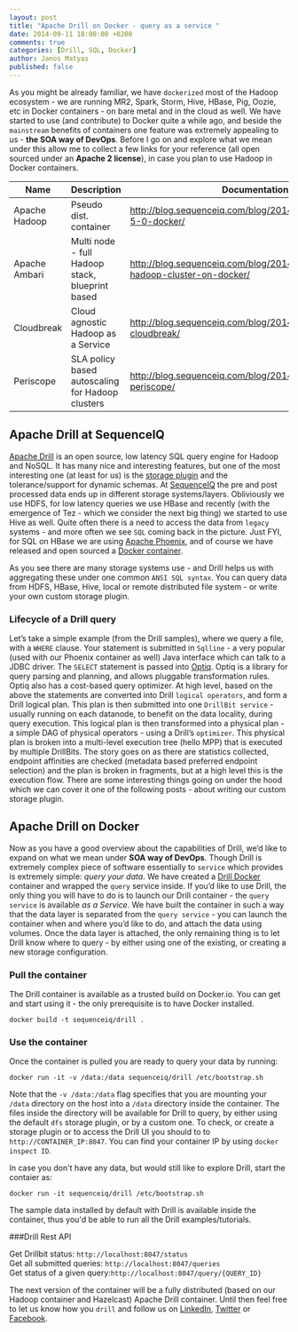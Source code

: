 ```yaml
---
layout: post
title: "Apache Drill on Docker - query as a service "
date: 2014-09-11 18:00:00 +0200
comments: true
categories: [Drill, SQL, Docker]
author: Janos Matyas
published: false
---
```


As you might be already familiar, we have `dockerized` most of the Hadoop ecosystem - we are running MR2, Spark, Storm, Hive, HBase, Pig, Oozie, etc in Docker containers - on bare metal and in the cloud as well. We have started to use (and contribute) to Docker quite a while ago, and beside the `mainstream` benefits of containers one feature was extremely appealing to us - **the SOA way of DevOps**. Before I go on and explore what we mean under this allow me to collect a few links for your reference (all open sourced under an **Apache 2 license**), in case you plan to use Hadoop in Docker containers.

| Name                  | Description | Documentation | GitHub |
|-----------------------|----|--------| ---------- | 
| Apache Hadoop  | Pseudo dist. container | http://blog.sequenceiq.com/blog/2014/08/18/hadoop-2-5-0-docker/ | https://github.com/sequenceiq/hadoop-docker |
| Apache Ambari   | Multi node - full Hadoop stack, blueprint based | http://blog.sequenceiq.com/blog/2014/06/19/multinode-hadoop-cluster-on-docker/ | https://github.com/sequenceiq/docker-ambari |
| Cloudbreak 	     | Cloud agnostic Hadoop as a Service | http://blog.sequenceiq.com/blog/2014/07/18/announcing-cloudbreak/ | https://github.com/sequenceiq/cloudbreak |
| Periscope 	     | SLA policy based autoscaling for Hadoop clusters | http://blog.sequenceiq.com/blog/2014/08/27/announcing-periscope/ | https://github.com/sequenceiq/periscope |

## Apache Drill at SequenceIQ

[Apache Drill](http://incubator.apache.org/drill/) is an open source, low latency SQL query engine for Hadoop and NoSQL. It has many nice and interesting features, but one of the most interesting one (at least for us) is the [storage plugin](https://cwiki.apache.org/confluence/display/DRILL/Storage+Plugin+Registration) and the tolerance/support for dynamic schemas. At [SequenceIQ](http://sequenceiq.com/) the pre and post processed data ends up in different storage systems/layers. Obliviously we use HDFS, for low latency queries we use HBase and recently (with the emergence of Tez - which we consider the next big thing) we started to use Hive as well. Quite often there is a need to access the data from `legacy` systems - and more often we see `SQL` coming back in the picture. Just FYI, for SQL on HBase we are using [Apache Phoenix](http://phoenix.apache.org/), and of course we have released and open sourced a [Docker container](http://blog.sequenceiq.com/blog/2014/09/04/sql-on-hbase-with-apache-phoenix/). 

As you see there are many storage systems use - and Drill helps us with aggregating these under one common `ANSI SQL syntax`. You can query data from HDFS, HBase, Hive, local or remote distributed file system - or write your own custom storage plugin.

### Lifecycle of a Drill query 

Let’s take a simple example (from the Drill samples), where we query a file, with a `WHERE` clause. Your statement is submitted in `Sqlline` - a very popular (used with our Phoenix container as well) Java interface which can talk to a JDBC driver. The `SELECT` statement is passed into [Optiq](http://optiq.incubator.apache.org/). Optiq is a library for query parsing and planning, and allows pluggable transformation rules. Optiq also has a cost-based query optimizer. At high level, based on the above the statements are converted into Drill `logical operators`, and form a Drill logical plan. This plan is then submitted into one `DrillBit service` - usually running on each datanode, to benefit on the data locality, during query execution. This logical plan is then transformed into a physical plan - a simple DAG  of physical operators - using a Drill’s `optimizer`. This physical plan is broken into a multi-level execution tree (hello MPP) that is executed by multiple DrillBits. The story goes on as there are statistics collected, endpoint affinities are checked (metadata based preferred endpoint selection) and the plan is broken in fragments, but at a high level this is the execution flow. 
There are some interesting things going on under the hood which we can cover it one of the following posts - about writing our custom storage plugin. 

##  Apache Drill on Docker 

Now as you have a good overview about the capabilities of Drill, we’d like to expand on what we mean under **SOA way of DevOps**. Though Drill is extremely complex piece of software essentially  to `service` which provides is extremely simple: *query your data*. We have created a [Drill Docker](https://registry.hub.docker.com/u/sequenceiq/drill/) container and wrapped the `query` service inside. If you’d like to use Drill, the only thing you will have to do is to launch our Drill container - the `query service` is available *as a Service*. We have built the container in such a way that the data layer is separated from the `query service` - you can launch the container when and where you’d like to do, and attach the data using volumes. Once the data layer is attached, the only remaining thing is to let Drill know where to query - by either using one of the existing, or creating a new storage configuration.

### Pull the container 

The Drill container is available as a trusted build on Docker.io. You can get and start using it - the only prerequisite is to have Docker installed.

`docker build -t sequenceiq/drill .`

### Use the container

Once the container is pulled you are ready to query your data by running:

`docker run -it -v /data:/data sequenceiq/drill /etc/bootstrap.sh`

Note that the `-v /data:/data` flag specifies that you are mounting your `/data` directory on the host into a `/data` directory inside the container. The files inside the directory will be available for Drill to query, by either using the default `dfs` storage plugin, or by a custom one. To check, or create a storage plugin or to access the Drill UI you should to to `http://CONTAINER_IP:8047`. You can find your container IP by using `docker inspect ID`.

In case you don't have any data, but would still like to explore Drill, start the contaier as: 

`docker run -it sequenceiq/drill /etc/bootstrap.sh`

The sample data installed by default with Drill is available inside the container, thus you'd be able to run all the Drill examples/tutorials.

###Drill Rest API

Get Drillbit status: `http://localhost:8047/status`       
Get all submitted queries: `http://localhost:8047/queries`       
Get status of a given query:`http://localhost:8047/query/{QUERY_ID}`

The next version of the container will be a fully distributed (based on our Hadoop container and Hazelcast) Apache Drill container. Until then feel free to let us know how you `drill` and follow us on [LinkedIn](https://www.linkedin.com/company/sequenceiq/), [Twitter](https://twitter.com/sequenceiq) or [Facebook](https://www.facebook.com/sequenceiq).



